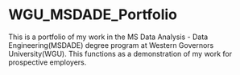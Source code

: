# WGU_MSDADE_Portfolio
This is a portfolio of my work in the MS Data Analysis - Data Engineering(MSDADE) degree program at Western Governors University(WGU). This functions as a demonstration of my work for prospective employers.
